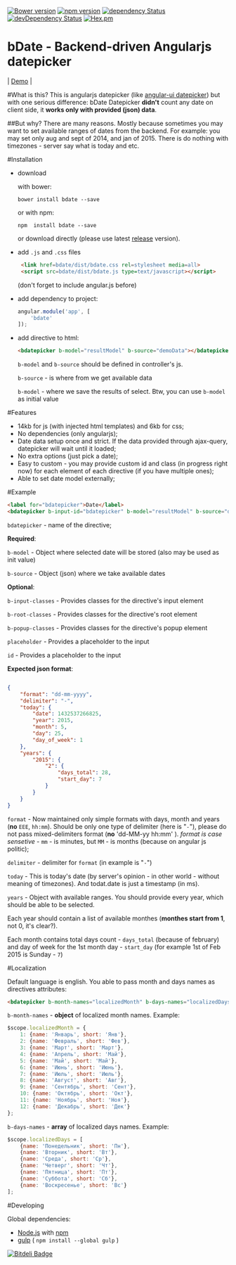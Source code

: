 [![Bower version](https://badge.fury.io/bo/bdate.svg)](http://badge.fury.io/bo/bdate)
[![npm version](https://badge.fury.io/js/bdate.svg)](http://badge.fury.io/js/bdate)
[![dependency Status](https://david-dm.org/se-panfilov/bdate/status.svg?branch=master)](https://david-dm.org/se-panfilov/bdate#info=Dependencies)
[![devDependency Status](https://david-dm.org/se-panfilov/bdate/dev-status.svg?branch=master)](https://david-dm.org/se-panfilov/bdate#info=devDependencies)
[![Hex.pm](https://img.shields.io/hexpm/l/plug.svg)](https://github.com/se-panfilov/bdate/blob/master/LICENSE)

bDate - Backend-driven Angularjs datepicker
=============
| [Demo][1] | 

#What is this?
This is angularjs datepicker (like [angular-ui datepicker][2]) but with one serious difference:
bDate Datepicker **didn't** count any date on client side, it **works only with provided (json) data**.

##But why?
There are many reasons. Mostly because sometimes you may want to set available ranges of dates from the backend. For example: you may set only aug and sept of 2014, and jan of 2015. There is do nothing with timezones - server say what is today and etc.

#Installation

* download

    with bower:
    
    ```shell
    bower install bdate --save
    ```
    
    or with npm:
    
    ```shell
    npm  install bdate --save
    ```
    
    or download directly (please use latest [release][3] version).

* add `.js` and `.css` files
    
    ```html
     <link href=bdate/dist/bdate.css rel=stylesheet media=all>
     <script src=bdate/dist/bdate.js type=text/javascript></script>
    ```
    (don't forget to include angular.js before)

* add dependency to project:
    
    ```js
    angular.module('app', [
        'bdate'
    ]);
    ```
* add directive to html:
    
    ```html
    <bdatepicker b-model="resultModel" b-source="demoData"></bdatepicker>
    ```
    
    `b-model` and `b-source` should be defined in controller's js.
    
    `b-source` - is where from we get available data
    
    `b-model` - where we save the results of select. Btw, you can use `b-model` as initial value

#Features
- 14kb for js (with injected html templates) and 6kb for css;
- No dependencies (only angularjs);
- Date data setup once and strict. If the data provided through ajax-query, datepicker will wait until it loaded;
- No extra options (just pick a date);
- Easy to custom - you may provide custom id and class (in progress right now) for each element of each directive (if you have multiple ones);
- Able to set date model externally;

#Example

```html
<label for="bdatepicker">Date</label>
<bdatepicker b-input-id="bdatepicker" b-model="resultModel" b-source="demoData"></bdatepicker>
```

`bdatepicker` - name of the directive;

**Required**:

`b-model` - Object where selected date will be stored (also may be used as init value)

`b-source` - Object (json) where we take available dates

**Optional**:

`b-input-classes` - Provides classes for the directive's input element

`b-root-classes` - Provides classes for the directive's root element

`b-popup-classes` - Provides classes for the directive's popup element

`placeholder` - Provides a placeholder to the input

`id` - Provides a placeholder to the input

**Expected json format**:

```json

{
    "format": "dd-mm-yyyy",
    "delimiter": "-",
    "today": {
        "date": 1432537266825,
        "year": 2015,
        "month": 5,
        "day": 25,
        "day_of_week": 1
    },
    "years": {
        "2015": {
            "2": {
                "days_total": 28,
                "start_day": 7
            } 
        }
    }
}
```

`format` - Now maintained only simple formats with days, month and years (**no** `EEE`, `hh:mm`). Should be only one type of delimiter (here is "`-`"), please do not pass mixed-delimiters format (**no** 'dd-MM-yy hh:mm' ).
*format is case sensetive* - `mm` - is minutes, but `MM` - is months (because on angular js politic);

`delimiter` - delimiter for `format` (in example is "`-`")

`today` - This is today's date (by server's opinion - in other world - without meaning of timezones). And todat.date is just a timestamp (in ms).

`years` - Object with available ranges. You should provide every year, which should be able to be selected. 

Each year should contain a list of available monthes (**monthes start from 1**, not 0, it's clear?).

Each month contains total days count - `days_total` (because of february) and day of week for the 1st month day  - `start_day` (for example 1st of Feb 2015 is Sunday - `7`)

#Localization

Default language is english.
You able to pass month and days names as directives attributes:

```html
<bdatepicker b-month-names="localizedMonth" b-days-names="localizedDays" b-model="resultModel" b-source="demoData"></bdatepicker>
```

`b-month-names` - **object** of localized month names. Example:

```js
$scope.localizedMonth = {
    1: {name: 'Январь', short: 'Янв'},
    2: {name: 'Февраль', short: 'Фев'},
    3: {name: 'Март', short: 'Март'},
    4: {name: 'Апрель', short: 'Май'},
    5: {name: 'Май', short: 'Май'},
    6: {name: 'Июнь', short: 'Июнь'},
    7: {name: 'Июль', short: 'Июль'},
    8: {name: 'Август', short: 'Авг'},
    9: {name: 'Сентябрь', short: 'Сент'},
    10: {name: 'Октябрь', short: 'Окт'},
    11: {name: 'Ноябрь', short: 'Ноя'},
    12: {name: 'Декабрь', short: 'Дек'}
};
```

`b-days-names` - **array** of localized days names. Example:

```js
$scope.localizedDays = [
    {name: 'Понедельник', short: 'Пн'},
    {name: 'Вторник', short: 'Вт'},
    {name: 'Среда', short: 'Ср'},
    {name: 'Четверг', short: 'Чт'},
    {name: 'Пятница', short: 'Пт'},
    {name: 'Суббота', short: 'Сб'},
    {name: 'Воскресенье', short: 'Вс'}
];
```

#Developing

Global dependencies:

 - [Node.js][4] with [npm][5] 
 - [gulp][6] ( `npm install --global gulp` )

[![Bitdeli Badge](https://d2weczhvl823v0.cloudfront.net/se-panfilov/bdate/trend.png)](https://bitdeli.com/free "Bitdeli Badge")

[1]: https://se-panfilov.github.io/bdate/
[2]: https://angular-ui.github.io/bootstrap/#/datepicker
[3]: https://github.com/se-panfilov/bdate/releases
[4]: https://nodejs.org/
[5]: https://www.npmjs.com/
[6]: http://gulpjs.com/
